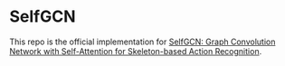 # SelfGCN
This repo is the official implementation for <u>SelfGCN: Graph Convolution Network with Self-Attention for Skeleton-based Action Recognition</u>. 
